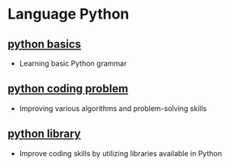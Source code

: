 # Language Python

## [python basics](https://github.com/JYKai/python/tree/main/basics)
- Learning basic Python grammar

## [python coding problem](https://github.com/JYKai/python/tree/main/coding_problem)
- Improving various algorithms and problem-solving skills

## [python library](https://github.com/JYKai/python/tree/main/python_library)
- Improve coding skills by utilizing libraries available in Python